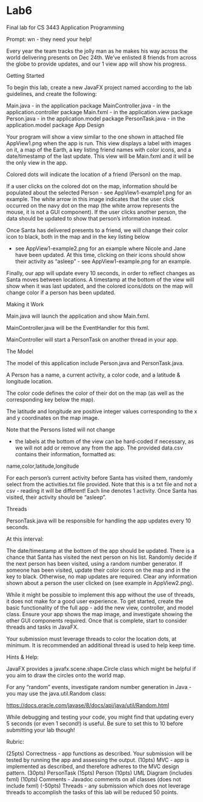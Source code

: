 # Lab6
Final lab for CS 3443 Application Programming

Prompt:
wn - they need your help! 

Every year the team tracks the jolly man as he makes his way across the world delivering presents on Dec 24th. 
We’ve enlisted 8 friends from across the globe to provide updates, and our 1 view app will show his progress.

Getting Started

To begin this lab, create a new JavaFX project named according to the lab guidelines, and create the following:

Main.java - in the application package
MainController.java - in the application.controller package
Main.fxml - in the application.view package
Person.java - in the application.model package
PersonTask.java - in the application.model package
App Design

Your program will show a view similar to the one shown in attached file AppView1.png when the app is run. 
This view displays a label with images on it, a map of the Earth, a key listing friend names with color icons, and a date/timestamp of the last update. 
This view will be Main.fxml and it will be the only view in the app.



Colored dots will indicate the location of a friend (Person) on the map.

If a user clicks on the colored dot on the map, information should be populated about the selected Person - see AppView1-example1.png for an example. 
The white arrow in this image indicates that the user click occurred on the navy dot on the map (the white arrow represents the mouse, it is not a GUI component). 
If the user clicks another person, the data should be updated to show that person’s information instead.



Once Santa has delivered presents to a friend, we will change their color icon to black, both in the map and in the key listing below 
- see AppView1-example2.png for an example where Nicole and Jane have been updated. 
At this time, clicking on their icons should show their activity as “asleep” - see AppView1-example.png for an example.



Finally, our app will update every 10 seconds, in order to reflect changes as Santa moves between locations. 
A timestamp at the bottom of the view will show when it was last updated, 
and the colored icons/dots on the map will change color if a person has been updated.

Making it Work



Main.java will launch the application and show Main.fxml.

MainController.java will be the EventHandler for this fxml.

MainController will start a PersonTask on another thread in your app.



The Model

The model of this application include Person.java and PersonTask.java.



A Person has a name, a current activity, a color code, and a latitude & longitude location. 

The color code defines the color of their dot on the map (as well as the corresponding key below the map).

The latitude and longitude are positive integer values corresponding to the x and y coordinates on the map image.



Note that the Persons listed will not change
- the labels at the bottom of the view can be hard-coded if necessary, as we will not add or remove any from the app. 
The provided data.csv contains their information, formatted as:

name,color,latitude,longitude



For each person’s current activity before Santa has visited them, randomly select from the activities.txt file provided. 
Note that this is a txt file and not a csv - reading it will be different! Each line denotes 1 activity. 
Once Santa has visited, their activity should be “asleep”.

Threads



PersonTask.java will be responsible for handling the app updates every 10 seconds. 

At this interval:

The date/timestamp at the bottom of the app should be updated. 
There is a chance that Santa has visited the next person on his list.
Randomly decide if the next person has been visited, using a random number generator.
If someone has been visited, update their color icons on the map and in the key to black. Otherwise, no map updates are required.
Clear any information shown about a person the user clicked on (see example in AppView2.png).


While it might be possible to implement this app without the use of threads, it does not make for a good user experience. 
To get started, create the basic functionality of the full app - add the new view, controller, and model class. 
Ensure your app shows the map image, and investigate showing the other GUI components required. Once that is complete, 
start to consider threads and tasks in JavaFX.



Your submission must leverage threads to color the location dots, at minimum. 
It is recommended an additional thread is used to help keep time.

Hints & Help:

JavaFX provides a javafx.scene.shape.Circle class which might be helpful if you aim to draw the circles onto the world map.



For any “random” events, investigate random number generation in Java - you may use the java.util.Random class:

https://docs.oracle.com/javase/8/docs/api/java/util/Random.html 



While debugging and testing your code, you might find that updating every 5 seconds (or even 1 second!) is useful. 
Be sure to set this to 10 before submitting your lab though!

Rubric:

(25pts) Correctness - app functions as described. Your submission will be tested by running the app and assessing the output.
(10pts) MVC - app is implemented as described, and therefore adheres to the MVC design pattern.
(30pts) PersonTask
(15pts) Person
(10pts) UML Diagram (includes fxml)
(10pts) Comments - Javadoc comments on all classes (does not include fxml)
(-50pts) Threads - any submission which does not leverage threads to accomplish the tasks of this lab will be reduced 50 points.
